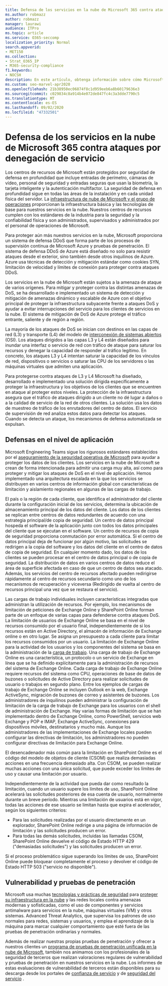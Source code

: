 ```yaml
---
title: Defensa de los servicios en la nube de Microsoft 365 contra ataques por denegación de servicio
ms.author: robmazz
author: robmazz
manager: laurawi
audience: ITPro
ms.topic: article
ms.service: O365-seccomp
localization_priority: Normal
search.appverid:
- MET150
ms.collection:
- Strat_O365_IP
- M365-security-compliance
f1.keywords:
- NOCSH
description: En este artículo, obtenga información sobre cómo Microsoft defiende sus servicios en la nube contra ataques por denegación de servicio (DoS).
ms.custom: seo-marvel-apr2020
ms.openlocfilehash: 21b38950ec06874f8c1d959eeb6a8b60179636e3
ms.sourcegitcommit: c029834c8a914b4e072de847fc4c3a3dde7790c5
ms.translationtype: MT
ms.contentlocale: es-ES
ms.lasthandoff: 09/02/2020
ms.locfileid: "47332501"
---
```

# <a name="defending-microsoft-365-cloud-services-against-denial-of-service-attacks"></a>Defensa de los servicios en la nube de Microsoft 365 contra ataques por denegación de servicio

Los centros de recursos de Microsoft están protegidos por seguridad de defensa en profundidad que incluye entradas de perímetro, cámaras de vídeo, personal de seguridad y entradas seguras que usan la biometría, la tarjeta inteligente y la autenticación multifactor. La seguridad de defensa en profundidad sigue en todas las áreas de la instalación y en cada unidad física del servidor. La [infraestructura de nube de Microsoft y el grupo de operaciones](https://www.microsoft.com/cloud-platform/global-datacenters) proporcionan la infraestructura básica y las tecnologías de base para nuestros servicios en la nube. Nuestros centros de recursos cumplen con los estándares de la industria para la seguridad y la confiabilidad física y son administrados, supervisados y administrados por el personal de operaciones de Microsoft.

Para proteger aún más nuestros servicios en la nube, Microsoft proporciona un sistema de defensa DDoS que forma parte de los procesos de supervisión continua de Microsoft Azure y pruebas de penetración. El sistema de defensa DDoS de Azure está diseñado no solo para resistir ataques desde el exterior, sino también desde otros inquilinos de Azure. Azure usa técnicas de detección y mitigación estándar como cookies SYN, limitación de velocidad y límites de conexión para proteger contra ataques DDoS.

Los servicios en la nube de Microsoft están sujetos a la amenaza de ataque de varios orígenes. Para mitigar y proteger contra las distintas amenazas de DoS, se ha desarrollado e implementado un sistema de detección y mitigación de amenazas dinámico y escalable de Azure con el objetivo principal de proteger la infraestructura subyacente frente a ataques DoS y ayudar a evitar interrupciones del servicio para los clientes de servicios en la nube. El sistema de mitigación de DoS de Azure protege el tráfico entrante, saliente y de región a región.

La mayoría de los ataques de DoS se inician con destinos en las capas de red (L3) y transporte (L4) del modelo de [interconexión de sistemas abiertos](https://docs.microsoft.com/windows-hardware/drivers/network/windows-network-architecture-and-the-osi-model) (OSI). Los ataques dirigidos a las capas L3 y L4 están diseñados para inundar una interfaz o servicio de red con tráfico de ataque para saturar los recursos y denegar la capacidad de responder al tráfico legítimo. En concreto, los ataques L3 y L4 intentan saturar la capacidad de los vínculos de red, dispositivos o servicios o saturar las CPU de los servidores o las máquinas virtuales que admiten una aplicación.

Para protegerse contra ataques de L3 y L4 Microsoft ha diseñado, desarrollado e implementado una solución dirigida específicamente a proteger la infraestructura y los objetivos de los clientes que se encuentren en ataque al proteger estos niveles. La protección de la infraestructura asegura que el tráfico de ataques dirigido a un cliente no dé lugar a daños o a la calidad de servicio de la red de otros clientes. La solución usa los datos de muestreo de tráfico de los enrutadores del centro de datos. El servicio de supervisión de red analiza estos datos para detectar los ataques. Cuando se detecta un ataque, los mecanismos de defensa automatizada se expulsan.

## <a name="application-level-defenses"></a>Defensas en el nivel de aplicación
Microsoft Engineering Teams sigue los rigurosos estándares establecidos por el [aseguramiento de la seguridad operativa de Microsoft](https://www.microsoft.com/SDL/OperationalSecurityAssurance) para ayudar a proteger los datos de los clientes. Los servicios en la nube de Microsoft se crean de forma intencionada para admitir una carga muy alta, así como para proteger y mitigar los ataques de DoS en el nivel de aplicación. Hemos implementado una arquitectura escalada en la que los servicios se distribuyen en varios centros de información global con características de limitación y aislamiento regionales en algunas de las cargas de trabajo.

El país o la región de cada cliente, que identifica el administrador del cliente durante la configuración inicial de los servicios, determina la ubicación de almacenamiento principal de los datos del cliente. Los datos de los clientes se replican entre centros de datos redundantes de acuerdo con una estrategia principal/de copia de seguridad. Un centro de datos principal hospeda el software de la aplicación junto con todos los datos principales del cliente que se ejecutan en el software. Un centro de recursos de copia de seguridad proporciona conmutación por error automática. Si el centro de datos principal deja de funcionar por algún motivo, las solicitudes se redirigen a la copia del software y los datos del cliente en el centro de datos de copia de seguridad. En cualquier momento dado, los datos de los clientes se pueden procesar en el centro de datos principal o de copia de seguridad. La distribución de datos en varios centros de datos reduce el área de superficie afectada en caso de que un centro de datos sea atacado. Además, los servicios del centro de recursos afectado pueden redirigirse rápidamente al centro de recursos secundario como uno de los mecanismos de recuperación y viceversa (Redirigido de vuelta al centro de recursos principal una vez que se restaura el servicio).

Las cargas de trabajo individuales incluyen características integradas que administran la utilización de recursos. Por ejemplo, los mecanismos de limitación de peticiones de Exchange Online y SharePoint Online forman parte de un enfoque de varias capas para defenderse contra ataques DoS. La limitación de usuarios de Exchange Online se basa en el nivel de recursos consumido por el usuario final, independientemente de si los recursos están en Active Directory, el almacén de información de Exchange online o en otro lugar. Se asigna un presupuesto a cada cliente para limitar los recursos consumidos por un usuario. La limitación de Exchange Online para la actividad de los usuarios y los componentes del sistema se basa en la administración de la [carga de trabajo](https://technet.microsoft.com/library/jj150503(v=exchg.150).aspx). Una carga de trabajo de Exchange Online es una característica, un protocolo o un servicio de Exchange en línea que se ha definido explícitamente para la administración de recursos del sistema de Exchange Online. Cada carga de trabajo de Exchange Online requiere recursos del sistema como CPU, operaciones de base de datos de buzones o solicitudes de Active Directory para realizar solicitudes de usuario o trabajos en segundo plano. Entre los ejemplos de cargas de trabajo de Exchange Online se incluyen Outlook en la web, Exchange ActiveSync, migración de buzones de correo y asistentes de buzones. Los administradores de inquilinos pueden administrar la configuración de limitación de la carga de trabajo de Exchange para los usuarios con el shell de administración de Exchange. Hay varias formas de limitación que se han implementado dentro de Exchange Online, como PowerShell, servicios web Exchange y POP e IMAP, Exchange ActiveSync, conexiones para dispositivos móviles, destinatarios y mucho más. Aunque los administradores de las implementaciones de Exchange locales pueden configurar las directivas de limitación, los administradores no pueden configurar directivas de limitación para Exchange Online.

El desencadenador más común para la limitación en SharePoint Online es el código del modelo de objetos de cliente (CSOM) que realiza demasiadas acciones en una frecuencia demasiado alta. Con CSOM, se pueden realizar muchas acciones con una única solicitud, que puede exceder los límites de uso y causar una limitación por usuario.

Independientemente de la actividad que pueda dar como resultado la limitación, cuando un usuario supere los límites de uso, SharePoint Online acelerará las solicitudes posteriores de esa cuenta de usuario, normalmente durante un breve período. Mientras una limitación de usuarios está en vigor, todas las acciones de ese usuario se limitan hasta que expira el acelerador, según los siguientes criterios:
- Para las solicitudes realizadas por el usuario directamente en un explorador, SharePoint Online redirige a una página de información de limitación y las solicitudes producen un error.
- Para todas las demás solicitudes, incluidas las llamadas CSOM, SharePoint Online devuelve el código de Estado HTTP 429 ("demasiadas solicitudes") y las solicitudes producen un error.

Si el proceso problemático sigue superando los límites de uso, SharePoint Online puede bloquear completamente el proceso y devolver el código de Estado HTTP 503 ("servicio no disponible").

## <a name="vulnerability-and-penetration-testing"></a>Vulnerabilidad y pruebas de penetración
Microsoft usa muchas [tecnologías y prácticas de seguridad](https://www.microsoft.com/trustcenter/security/threatmanagement) para [proteger su infraestructura en la nube](https://blogs.technet.microsoft.com/hybridcloud/2015/05/05/protecting-your-datacenter-and-cloud-from-emerging-threats/) y las redes locales contra amenazas modernas y sofisticadas, como el uso de componentes y servicios antimalware para servicios en la nube, máquinas virtuales (VM) y otros sistemas. Advanced Threat Analytics, que supervisa los patrones de uso normales para redes, sistemas y usuarios, y emplea el aprendizaje de la máquina para marcar cualquier comportamiento que esté fuera de las pruebas de penetración ordinarias y normales.

Además de realizar nuestras propias pruebas de penetración y ofrecer a nuestros clientes un [programa de pruebas de penetración unificada en la nube de Microsoft](https://technet.microsoft.com/mt784683), también nos animamos con los profesionales de la seguridad de terceros que realizan valoraciones regulares de vulnerabilidad y pruebas de penetración en nuestros servicios en la nube. Los informes de estas evaluaciones de vulnerabilidad de terceros están disponibles para su descarga desde los portales de [confianza de servicio](https://aka.ms/STP) y de [seguridad del servicio](https://aka.ms/ServiceAssurance) .
